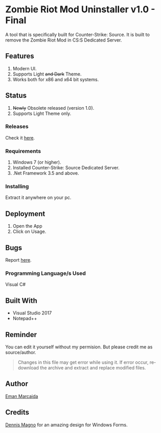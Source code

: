 # Zombie Riot Mod Uninstaller v1.0 - Final

A tool that is specifically built for Counter-Strike: Source. It is built to remove the Zombie Riot Mod in CS:S Dedicated Server.

## Features

1. Modern UI.
2. Supports Light ~~and Dark~~ Theme.
3. Works both for x86 and x64 bit systems.

## Status

1. ~~Newly~~ Obsolete released (version 1.0).
2. Supports Light Theme only.

### Releases

Check it [here](https://github.com/EmanDev/zombie-riot-mod-uninstaller/releases).

### Requirements

1. Windows 7 (or higher).
2. Installed Counter-Strike: Source Dedicated Server.
3. .Net Framework 3.5 and above.

### Installing

Extract it anywhere on your pc.

## Deployment

1. Open the App
2. Click on Usage.

## Bugs

Report [here](https://github.com/EmanDev/zombie-riot-mod-uninstaller/issues).

### Programming Language/s Used

Visual C#

## Built With

* Visual Studio 2017
* Notepad++

## Reminder

You can edit it yourself without my permision. But please credit me as source/author.

> Changes in this file may get error while using it. If error occur, re-download the archive and extract and replace modified files.

## Author
[Eman Marcaida](https://github.com/EmanDev)

## Credits

[Dennis Magno](https://github.com/dennismagno) for an amazing design for Windows Forms.
